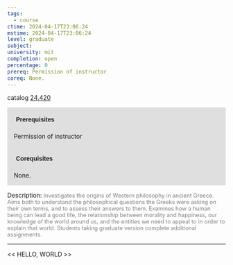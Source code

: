 ```yaml
---
tags:
  - course
ctime: 2024-04-17T23:06:24
mstime: 2024-04-17T23:06:24
level: graduate
subject: 
university: mit
completion: open
percentage: 0
prereq: Permission of instructor
coreq: None.
---
```


catalog [24.420](http://student.mit.edu/catalog/m24a.html#24.420)

<span style="display: block; padding: 15px; background-color: rgb(100, 100, 100, 0.2);"><font id="m_prereq2888_0" style="display: block; font-family: Arial, sans-serif; font-weight: bold; padding: 5px">Prerequisites</font><br><span id="prereq2888_0">Permission of instructor</span></span>
<span style="display: block; padding: 15px; background-color: rgb(100, 100, 100, 0.2);"><font id="m_coreq2888_0" style="display: block; font-family: Arial, sans-serif; font-weight: bold; padding: 5px">Corequisites</font><br><span id="coreq2888_0">None.</span></span>

<font style="">Description:</font>
<font style="color: grey; font-size: 0.8rem;">Investigates the origins of Western philosophy in ancient Greece. Aims both to understand the philosophical questions the Greeks were asking on their own terms, and to assess their answers to them. Examines how a human being can lead a good life, the relationship between morality and happiness, our knowledge of the world around us, and the entities we need to appeal to in order to explain that world. Students taking graduate version complete additional assignments.</font>



---

<< HELLO, WORLD >>
